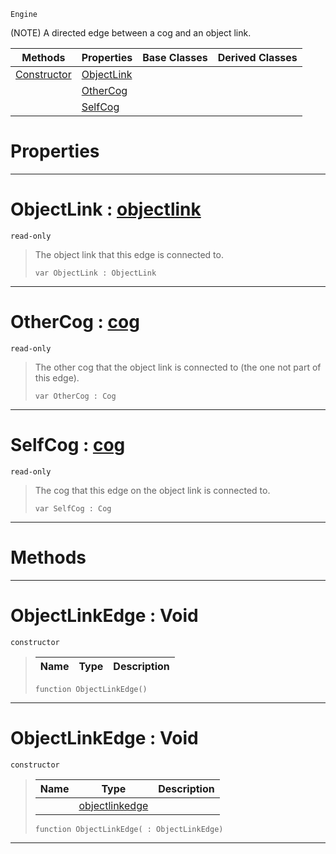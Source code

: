  `Engine`

(NOTE) A directed edge between a cog and an object link.

|Methods|Properties|Base Classes|Derived Classes|
|---|---|---|---|
|[ Constructor](https://github.com/PlasmaEngine/PlasmaDocs/tree/master/docs/C%2B%2B/code_reference/class_reference/objectlinkedge.markdown#objectlinkedge-void)|[ ObjectLink](https://github.com/PlasmaEngine/PlasmaDocs/tree/master/docs/C%2B%2B/code_reference/class_reference/objectlinkedge.markdown#objectlink-plasma-engine-d)| | |
| |[ OtherCog](https://github.com/PlasmaEngine/PlasmaDocs/tree/master/docs/C%2B%2B/code_reference/class_reference/objectlinkedge.markdown#othercog-plasma-engine-doc)| | |
| |[ SelfCog](https://github.com/PlasmaEngine/PlasmaDocs/tree/master/docs/C%2B%2B/code_reference/class_reference/objectlinkedge.markdown#selfcog-plasma-engine-docu)| | |


 #  Properties


---  
 #  ObjectLink : [objectlink](https://github.com/PlasmaEngine/PlasmaDocs/tree/master/docs/C%2B%2B/code_reference/class_reference/objectlink.markdown)

 `read-only`

> The object link that this edge is connected to.
> ``` lang=cpp, name=Lightning
> var ObjectLink : ObjectLink


---  
 #  OtherCog : [cog](https://github.com/PlasmaEngine/PlasmaDocs/tree/master/docs/C%2B%2B/code_reference/class_reference/cog.markdown)

 `read-only`

> The other cog that the object link is connected to (the one not part of this edge).
> ``` lang=cpp, name=Lightning
> var OtherCog : Cog


---  
 #  SelfCog : [cog](https://github.com/PlasmaEngine/PlasmaDocs/tree/master/docs/C%2B%2B/code_reference/class_reference/cog.markdown)

 `read-only`

> The cog that this edge on the object link is connected to.
> ``` lang=cpp, name=Lightning
> var SelfCog : Cog


---  
 #  Methods


---  
 #  ObjectLinkEdge : Void

 `constructor`

> 
> |Name|Type|Description|
> |---|---|---|
> ``` lang=cpp, name=Lightning
> function ObjectLinkEdge()
> ``` 


---  
 #  ObjectLinkEdge : Void

 `constructor`

> 
> |Name|Type|Description|
> |---|---|---|
> ||[objectlinkedge](https://github.com/PlasmaEngine/PlasmaDocs/tree/master/docs/C%2B%2B/code_reference/class_reference/objectlinkedge.markdown)| |
> ``` lang=cpp, name=Lightning
> function ObjectLinkEdge( : ObjectLinkEdge)
> ``` 


---  
 

 